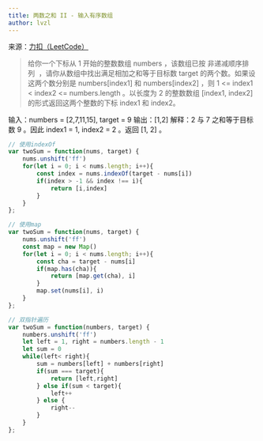 ```yaml
---
title: 两数之和 II - 输入有序数组
author: lvzl
---
```


来源：[力扣（LeetCode）](https://leetcode-cn.com/problems/two-sum-ii-input-array-is-sorted)

> 给你一个下标从 1 开始的整数数组 numbers ，该数组已按 非递减顺序排列  ，请你从数组中找出满足相加之和等于目标数 target 的两个数。如果设这两个数分别是 numbers[index1] 和 numbers[index2] ，则 1 <= index1 < index2 <= numbers.length 。以长度为 2 的整数数组 [index1, index2] 的形式返回这两个整数的下标 index1 和 index2。


输入：numbers = [2,7,11,15], target = 9
输出：[1,2]
解释：2 与 7 之和等于目标数 9 。因此 index1 = 1, index2 = 2 。返回 [1, 2] 。


```js
// 使用indexOf
var twoSum = function(nums, target) {
    nums.unshift('ff')
    for(let i = 0; i < nums.length; i++){
        const index = nums.indexOf(target - nums[i])
        if(index > -1 && index !== i){
            return [i,index]
        }
    }
};

// 使用map
var twoSum = function(nums, target) {
    nums.unshift('ff')
    const map = new Map()
    for(let i = 0; i < nums.length; i++){
        const cha = target - nums[i]
        if(map.has(cha)){
            return [map.get(cha), i]
        }
        map.set(nums[i], i)
    }
};

// 双指针遍历
var twoSum = function(numbers, target) {
    numbers.unshift('ff')
    let left = 1, right = numbers.length - 1
    let sum = 0
    while(left< right){
        sum = numbers[left] + numbers[right]
        if(sum === target){
            return [left,right]
        } else if(sum < target){
            left++
        } else {
            right--
        }
    }
};

```


